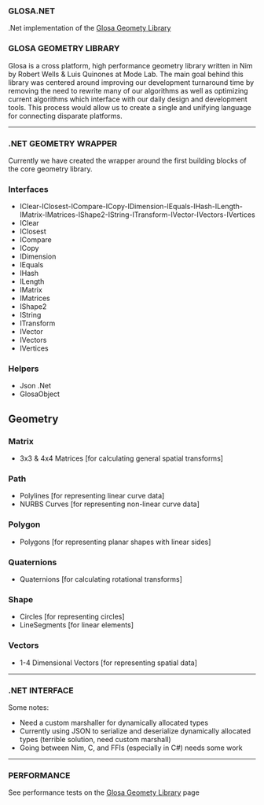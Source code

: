 ### GLOSA.NET ###
.Net implementation of the [Glosa Geomety Library](https://github.com/elQuixote/glosa) 

### GLOSA GEOMETRY LIBRARY ###
Glosa is a cross platform, high performance geometry library written in Nim by Robert Wells & Luis Quinones at Mode Lab. The main goal behind this library was centered around improving our development turnaround time by removing the need to rewrite many of our algorithms as well as optimizing current algorithms which interface with our daily design and development tools. This process would allow us to create a single and unifying language for connecting disparate platforms.

--------------------------------------------------------------

### .NET GEOMETRY WRAPPER ###
Currently we have created the wrapper around the first building blocks of the core geometry library.

### Interfaces ###
* IClear-IClosest-ICompare-ICopy-IDimension-IEquals-IHash-ILength-IMatrix-IMatrices-IShape2-IString-ITransform-IVector-IVectors-IVertices
* IClear
* IClosest
* ICompare
* ICopy
* IDimension
* IEquals
* IHash
* ILength
* IMatrix
* IMatrices
* IShape2
* IString
* ITransform
* IVector
* IVectors
* IVertices

### Helpers ###
* Json .Net
* GlosaObject

## Geometry ##
### Matrix ###
* 3x3 & 4x4 Matrices [for calculating general spatial transforms]

### Path ###
* Polylines [for representing linear curve data]
* NURBS Curves [for representing non-linear curve data]

### Polygon ###
* Polygons [for representing planar shapes with linear sides]

### Quaternions ###
* Quaternions [for calculating rotational transforms]

### Shape ###
* Circles [for representing circles]
* LineSegments [for linear elements]

### Vectors ###
* 1-4 Dimensional Vectors [for representing spatial data]

--------------------------------------------------------------

### .NET INTERFACE ###
Some notes:
* Need a custom marshaller for dynamically allocated types
* Currently using JSON to serialize and deserialize dynamically allocated types (terrible solution, need custom marshall)
* Going between Nim, C, and FFIs (especially in C#) needs some work 

--------------------------------------------------------------

### PERFORMANCE ###
See performance tests on the [Glosa Geomety Library](https://github.com/elQuixote/glosa) page

